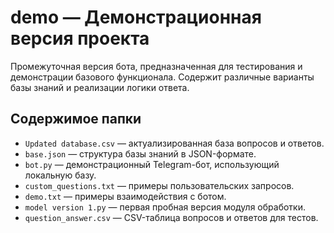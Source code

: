 # demo — Демонстрационная версия проекта

Промежуточная версия бота, предназначенная для тестирования и демонстрации базового функционала. Содержит различные варианты базы знаний и реализации логики ответа.

## Содержимое папки

- `Updated database.csv` — актуализированная база вопросов и ответов.
- `base.json` — структура базы знаний в JSON-формате.
- `bot.py` — демонстрационный Telegram-бот, использующий локальную базу.
- `custom_questions.txt` — примеры пользовательских запросов.
- `demo.txt` — примеры взаимодействия с ботом.
- `model version 1.py` — первая пробная версия модуля обработки.
- `question_answer.csv` — CSV-таблица вопросов и ответов для тестов.
